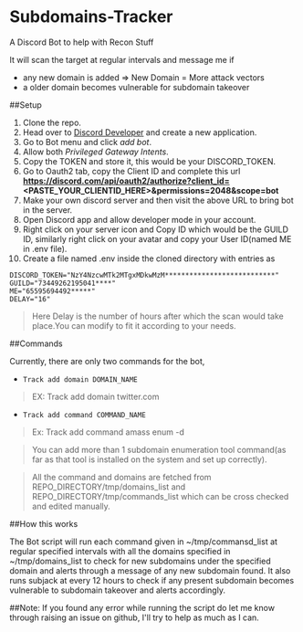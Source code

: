 # Subdomains-Tracker
A Discord Bot to help with Recon Stuff

It will scan the target at regular intervals and message me if 
* any new domain is added => New Domain = More attack vectors
* a older domain becomes vulnerable for subdomain takeover

##Setup
1. Clone the repo.
2. Head over to [Discord Developer](https://discord.com/developers/applications) and create a new application.
3. Go to Bot menu and click *add bot*.
4. Allow both *Privileged Gateway Intents*.
5. Copy the TOKEN and store it, this would be your DISCORD_TOKEN.
6. Go to Oauth2 tab, copy the Client ID and complete this url **https://discord.com/api/oauth2/authorize?client_id=<PASTE_YOUR_CLIENTID_HERE\>&permissions=2048&scope=bot**
7. Make your own discord server and then visit the above URL to bring bot in the server.
8. Open Discord app and allow developer mode in your account.
9. Right click on your server icon and Copy ID which would be the GUILD ID, similarly right click on your avatar and copy your User ID(named ME in .env file).
10. Create a file named .env inside the cloned directory with entries as
```
DISCORD_TOKEN="NzY4NzcwMTk2MTgxMDkwMzM***************************"
GUILD="73449262195041****"
ME="65595694492*****"
DELAY="16"
``` 
> Here Delay is the number of hours after which the scan would take place.You can modify to fit it according to your needs.

##Commands

Currently, there are only two commands for the bot,
* `Track add domain DOMAIN_NAME`
>EX: Track add domain twitter.com 
* `Track add command COMMAND_NAME`
> Ex: Track add command amass enum -d

> You can add more than 1 subdomain enumeration tool command(as far as that tool is installed on the system and set up correctly).

> All the command and domains are fetched from REPO\_DIRECTORY/tmp/domains\_list and REPO\_DIRECTORY/tmp/commands\_list which can be cross checked and edited manually.

##How this works

The Bot script will run each command given in ~/tmp/commansd\_list at regular specified intervals with all the domains specified in ~/tmp/domains\_list to check for new subdomains under the specified domain and alerts through a message of any new subdomain found.
It also runs subjack at every 12 hours to check if any present subdomain becomes vulnerable to subdomain takeover and alerts accordingly.

##Note:
If you found any error while running the script do let me know through raising an issue on github, I'll try to help as much as I can.
